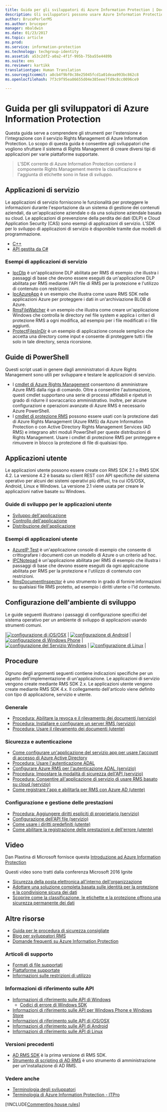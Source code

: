 ```yaml
---
title: Guida per gli sviluppatori di Azure Information Protection | Documentazione Microsoft
description: Gli sviluppatori possono usare Azure Information Protection per proteggere e gestire file di tutti i tipi
author: BrucePerlerMS
ms.author: bruceper
manager: mbaldwin
ms.date: 01/23/2017
ms.topic: article
ms.prod: 
ms.service: information-protection
ms.technology: techgroup-identity
ms.assetid: a53c2df2-a0a2-4f1f-995b-75ba55e4489b
ms.suite: ems
ms.reviewer: kartikk
translationtype: Human Translation
ms.sourcegitcommit: a8cb4f9bf0c38e25045fcd1a01deaa993bc862c8
ms.openlocfilehash: 7f3c9f95ea86655d04e385eee7fd9c8cc0096ce9

---
```

# <a name="azure-information-protection-developers-guide"></a>Guida per gli sviluppatori di Azure Information Protection

Questa guida serve a comprendere gli strumenti per l'estensione e l'integrazione con il servizio Rights Management di Azure Information Protection. Lo scopo di questa guida è consentire agli sviluppatori che vogliono sfruttare il sistema di Rights Management di creare diversi tipi di applicazioni per varie piattaforme supportate.

>L'SDK corrente di Azure Information Protection contiene il componente Rights Management mentre la classificazione e l'aggiunta di etichette sono in fase di sviluppo.

## <a name="service-applications"></a>Applicazioni di servizio

Le applicazioni di servizio forniscono le funzionalità per proteggere le informazioni durante l'esportazione da un sistema di gestione dei contenuti aziendali, da un'applicazione aziendale o da una soluzione aziendale basata su cloud. Le applicazioni di prevenzione della perdita dei dati (DLP) e Cloud Application Security (CAS) sono esempi di applicazioni di servizio. L'SDK per lo sviluppo di applicazioni di servizio è disponibile tramite due modelli di programmazione.

- [C++](https://www.microsoft.com/en-us/download/details.aspx?id=38397)
- [API gestita da C#](https://github.com/Azure-Samples/Azure-Information-Protection-Samples/tree/master/IpcManagedAPI)

### <a name="examples-of-service-applications"></a>Esempi di applicazioni di servizio

- [IpcDIp](https://github.com/Azure-Samples/active-directory-dotnet-rms) è un'applicazione DLP abilitata per RMS di esempio che illustra i passaggi di base che devono essere eseguiti da un'applicazione DLP abilitata per RMS mediante l'API file di RMS per la protezione e l'utilizzo di contenuto con restrizioni.
- [IpcAzureApp](https://github.com/Azure-Samples/active-directory-dotnet-rms) è un esempio che illustra come usare RMS SDK nelle applicazioni Azure per proteggere i dati in un'archiviazione BLOB di Azure.
- [RmsFileWatcher](https://github.com/Azure-Samples/active-directory-dotnet-rms) è un esempio che illustra come creare un'applicazione Windows che controlla le directory nel file system e applica i criteri di protezione RMS a ogni modifica, ad esempio per i file modificati o i file aggiunti.
- [ProtectFilesInDir](https://github.com/Azure-Samples/Azure-Information-Protection-Samples/tree/master/EncryptFilesInDir) è un esempio di applicazione console semplice che accetta una directory come input e consente di proteggere tutti i file solo in tale directory, senza ricorsione.

## <a name="powershell-guides"></a>Guide di PowerShell

Questi script usati in genere dagli amministratori di Azure Rights Management sono utili per sviluppare e testare le applicazioni di servizio.

- I [cmdlet di Azure Rights Management](https://msdn.microsoft.com/library/azure/dn629398.aspx) consentono di amministrare Azure RMS dalla riga di comando. Oltre a consentire l'automazione, questi cmdlet supportano una serie di processi affidabili e ripetuti in grado di ridurre il sovraccarico amministrativo. Inoltre, per alcune configurazioni e operazioni avanzate di Azure RMS è necessario Azure PowerShell.
- I [cmdlet di protezione RMS](https://msdn.microsoft.com/library/azure/mt433195.aspx) possono essere usati con la protezione dati di Azure Rights Management (Azure RMS) da Azure Information Protection o con Active Directory Rights Management Services (AD RMS) e integrano altri moduli PowerShell per queste distribuzioni di Rights Management. Usare i cmdlet di protezione RMS per proteggere e rimuovere in blocco la protezione di file di qualsiasi tipo.

## <a name="user-applications"></a>Applicazioni utente

Le applicazioni utente possono essere create con RMS SDK 2.1 o RMS SDK 4.2.
La versione 4.2 è basata su client REST con API specifiche del sistema operativo per alcuni dei sistemi operativi più diffusi, tra cui iOS/OSX, Android, Linux e Windows. La versione 2.1 viene usata per creare le applicazioni native basate su Windows.

### <a name="user-application-development-guides"></a>Guide di sviluppo per le applicazioni utente

- [Sviluppo dell'applicazione](developing-your-application.md)
- [Controllo dell'applicazione](how-to-set-up-your-test-environment.md)
- [Distribuzione dell'applicazione](deploying-your-application.md)

### <a name="user-application-samples"></a>Esempi di applicazioni utente

- [AzureIP Test](https://github.com/Azure-Samples/Azure-Information-Protection-Samples/tree/master/AzureIP_Test) è un'applicazione console di esempio che consente di crittografare i documenti con un modello di Azure o un criterio ad hoc.
- [IPCNotepad](https://github.com/Azure-Samples/Azure-Information-Protection-Samples/tree/master/AzureIP_Test) è un'applicazione abilitata per RMS di esempio che illustra i passaggi di base che devono essere eseguiti da ogni applicazione abilitata per RMS per la protezione e l'utilizzo di contenuto con restrizioni.
- [RmsDocumentInspector](https://github.com/Azure-Samples/active-directory-dotnet-rms) è uno strumento in grado di fornire informazioni su qualsiasi file RMS protetto, ad esempio i diritti utente o l'id contenuto.

## <a name="development-environment-setup"></a>Configurazione dell'ambiente di sviluppo

Le guide seguenti illustrano i passaggi di configurazione specifici del sistema operativo per un ambiente di sviluppo di applicazioni usando strumenti comuni.

|[![configurazione di iOS/OSX](../media/develop/ios-icon.png)](ios-sdk.md) | [![configurazione di Android](../media/develop/android-icon.png)](android-sdk.md) | [![configurazione di Windows Phone](../media/develop/windows-phone-icon.png)](windows-phone-apps.md) | [![configurazione del Servizio Windows](../media/develop/windows-icon.png)](install-the-rms-sdk.md) | [![configurazione di Linux](../media/develop/linux-icon.png)](linux-setup.md) |

## <a name="how-tos"></a>Procedure

Ognuno degli argomenti seguenti contiene indicazioni specifiche per un aspetto dell'implementazione di un'applicazione. Le applicazioni di servizio vengono create mediante RMS SDK 2.x. Le applicazioni utente vengono create mediante RMS SDK 4.x. Il collegamento dell'articolo viene definito con tipo di applicazione, servizio e utente.

### <a name="general"></a>Generale

- [Procedura: Abilitare la revoca e il rilevamento dei documenti (servizio)](tracking-content.md)
- [Procedura: Installare e configurare un server RMS (servizio)](how-to-install-and-configure-an-rms-server.md)
- [Procedura: Usare il rilevamento dei documenti (utente)](how-to-use-document-tracking.md)

### <a name="security-and-authentication"></a>Sicurezza e autenticazione

- [Come configurare un'applicazione del servizio app per usare l'account di accesso di Azure Active Directory](https://docs.microsoft.com/en-us/azure/app-service-mobile/app-service-mobile-how-to-configure-active-directory-authentication)
- [Procedura: Usare l'autenticazione ADAL](how-to-use-adal-authentication.md)
- [Configurare Azure RMS per l'autenticazione ADAL (servizio)](adal-auth.md)
- [Procedura: Impostare la modalità di sicurezza dell'API (servizio)](setting-the-api-security-mode-api-mode.md)
- [Procedura: Consentire all'applicazione di servizio di usare RMS basato su cloud (servizio)](how-to-use-file-api-with-aadrm-cloud.md)
- [Come registrare l'app e abilitarla per RMS con Azure AD (utente)](authentication-integration.md)

### <a name="configuration-and-performance-management"></a>Configurazione e gestione delle prestazioni

- [Procedura: Aggiungere diritti espliciti di proprietario (servizio)](add-explicit-owner-rights.md)
- [Configurazione dell'API file (servizio)](file-api-configuration.md)
- [Come usare i diritti predefiniti (utente)](built-in-rights-usage-restriction-reference.md)
- [Come abilitare la registrazione delle prestazioni e dell'errore (utente)](enabling-logging.md)

## <a name="videos"></a>Video

Dan Plastina di Microsoft fornisce questa [Introduzione ad Azure Information Protection](https://www.microsoft.com/en-us/cloud-platform/azure-information-protection)

Questi video sono tratti dalla conferenza Microsoft 2016 Ignite

- [Sicurezza della posta elettronica all'interno dell'organizzazione](https://myignite.microsoft.com/videos/2787)
- [Adottare una soluzione completa basata sulle identità per la protezione e la condivisione sicura dei dati](https://myignite.microsoft.com/videos/2784)
- [Scoprire come la classificazione, le etichette e la protezione offrono una sicurezza permanente dei dati](https://myignite.microsoft.com/videos/2786)

## <a name="other-resources"></a>Altre risorse

- [Guida per le procedura di sicurezza consigliate](security-guidelines.md)
- [Blog per sviluppatori RMS](https://blogs.msdn.microsoft.com/rms/)
- [Domande frequenti su Azure Information Protection](https://docs.microsoft.com/en-us/information-protection/get-started/faqs)

### <a name="support-articles"></a>Articoli di supporto

- [Formati di file supportati](supported-file-formats.md)
- [Piattaforme supportate](supported-platforms.md)
- [Informazioni sulle restrizioni di utilizzo](understanding-usage-restrictions.md)

### <a name="api-reference"></a>Informazioni di riferimento sulle API

- [Informazioni di riferimento sulle API di Windows](https://msdn.microsoft.com/en-us/library/hh535292.aspx)
  - [Codici di errore di Windows SDK](https://msdn.microsoft.com/library/hh535248.aspx)
- [Informazioni di riferimento sulle API per Windows Phone e Windows Store](https://msdn.microsoft.com/library/dn891914.aspx)
- [Informazioni di riferimento sulle API di iOS/OSX](https://msdn.microsoft.com/en-us/library/dn758306.aspx)
- [Informazioni di riferimento sulle API di Android](https://msdn.microsoft.com/en-us/library/dn758245.aspx)
- [Informazioni di riferimento sulle API di Linux](http://azuread.github.io/rms-sdk-for-cpp/annotated.html)

### <a name="previous-versions"></a>Versioni precedenti

- [AD RMS SDK](https://msdn.microsoft.com/en-us/library/cc530379.aspx) è la prima versione di RMS SDK.
- [Strumento di scripting di AD RMS](https://msdn.microsoft.com/en-us/library/bb968797.aspx) è uno strumento di amministrazione per un'installazione di AD RMS.

### <a name="see-also"></a>Vedere anche

- [Terminologia degli sviluppatori](terms.md)
- [Terminologia di Azure Information Protection - ITPro](../get-started/terminology.md)

[!INCLUDE[Commenting house rules](../includes/houserules.md)]


<!--HONumber=Jan17_HO4-->



